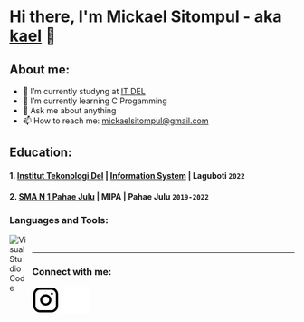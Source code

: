 # Hi there, I'm Mickael Sitompul - aka [kael](https://www.youtube.com/channel/UC22xix7qvwpYWnSQ5QEYtAQ) 👋
## About me:
- 📖 I’m currently studyng at [IT DEL](https://www.del.ac.id/)
- 🌱 I’m currently learning C Progamming
- 💬 Ask me about anything
- 📫 How to reach me: mickaelsitompul@gmail.com

## Education:

#### 1. [Institut Tekonologi Del](https://www.del.ac.id/) | [Information System](https://www.del.ac.id/?page_id=3534) | Laguboti `2022`
 #### 2. [SMA N 1 Pahae Julu](https://infosekolah.net/info/sekolah/SMAN-1-PAHAE-JULU/Kecamatan-Pahae-Julu/Kabupaten%20Tapanuli%20Utara/Provinsi-Sumatera-Utara/indonesia/20e80f6861ed4d8c7c0f2556d242ce53b1baedf7) | MIPA | Pahae Julu `2019-2022`

### Languages and Tools:

[<img align="left" alt="VisualStudioCode" width="30px" src="https://cdn.jsdelivr.net/gh/devicons/devicon/icons/vscode/vscode-original.svg" style="padding-right:10px;" />][webdev]
<br />

---
### Connect with me:
[![website](./img/instagram-light.svg)](https://instagram.com/mickaelsitompul#gh-light-mode-only)
[![website](./img/instagram-dark.svg)](https://instagram.com/mickaelsitompul#gh-dark-mode-only)



[webdev]: https://github.com/herisitompul/herisitompul
